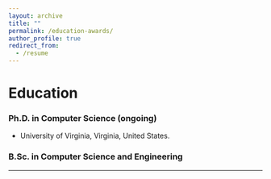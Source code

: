 ```yaml
---
layout: archive
title: ""
permalink: /education-awards/
author_profile: true
redirect_from:
  - /resume
---
```



# Education

### Ph.D. in Computer Science (ongoing)


* University of Virginia, Virginia, United States.

### B.Sc. in Computer Science and Engineering



___________________________________________
